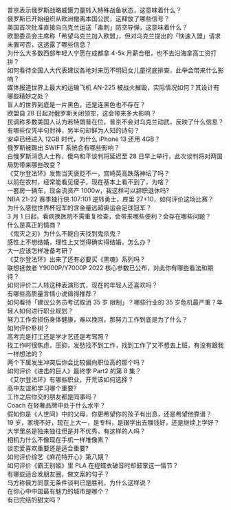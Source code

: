 普京表示俄罗斯战略威慑力量转入特殊战备状态，这意味着什么？  
俄罗斯已开始组织从欧洲撤离本国公民，这释放了哪些信号？  
美国首次批准直接向乌克兰运送「毒刺」防空导弹，这意味着什么？  
欧盟委员会主席称「希望乌克兰加入欧盟」，但对乌克兰提出的「快速入盟」请求未置可否，这透露了哪些信息？  
为什么大多数西部年轻人宁愿在成都拿 4-5k 月薪合租，也不去沿海拿高工资打拼？  
如何看待全国人大代表建议各地对来历不明妇女儿童彻底排查，此举会带来什么影响？  
媒体报道世界上最大的运输飞机 AN-225 被战火摧毁，实际情况如何？其设计有哪些精妙之处？  
盲人的世界到底是一片黑色，还是连黑色也不存在？  
欧盟自 28 日起对俄罗斯关闭领空，这会带来多大影响？  
民调称多数美国人认为若特朗普在位，普京不会对乌克兰动武，反映了什么信息？  
有哪些仅凭半句封神，另半句却鲜为人知的诗句？  
安卓已经进入 12GB 时代，为什么 iPhone 13 还用 4GB？  
俄罗斯被踢出 SWIFT 系统会有哪些影响？  
白俄罗斯消息人士称，俄乌和平谈判将延迟至 28 日早上举行，此次谈判将对两国局势带来哪些改变？  
《艾尔登法环》发售当天褒贬不一，宫崎英高跌落神坛了吗？  
以前在农村，经常能看见傻子，现在基本上看不到了，为啥？  
一套房一辆车，现金流资产 1000w，我这样可以辞职退休吗?  
NBA 21-22 赛季独行侠 107:101 逆转勇士，库里 27+10，如何评价这场比赛？  
为什么感觉世界杯冠军的含金量远超奥运会足球冠军？  
3 月 1 日起，看病换医院不需重复检查，会带来哪些便利？会存在哪些问题？  
什么是真正的情商？  
《鬼灭之刃》为什么不能白天找到鬼杀鬼？  
感性上不想结婚，理性上又觉得确实得结婚，怎么办？  
大一应该怎样准备考研？  
《艾尔登法环》出来了还有必要买《黑魂》系列吗？  
联想拯救者 Y9000P/Y7000P 2022 核心参数已公布，对此你有哪些看法和期待？  
如何评价二人转这种表演形式，现在的年轻人还喜欢吗？  
有哪些高质量言情小说值得推荐？  
如何看待「建议公务员考试取消 35 岁 限制」？哪些行业的 35 岁危机最严重？年轻人如何进行职业规划？  
努力工作会损伤身体健康，难以挽回，那努力工作到底是为了什么？  
如何评价朴树？  
高考完是打工还是学才艺还是考驾照？  
找工作时很焦虑，压抑，发愁找不到工作，找到工作了又不想去上班，有没有跟我一样想法的？  
两个下属发生冲突后你会比较偏向职位高的那个吗？  
如何评价《进击的巨人》最终季 Part2 的第 8 集？  
《艾尔登法环》有哪些职业，开荒该如何选择？  
高中友谊和学习哪个重要?  
工作之后你交的朋友都是同事吗？  
Coach 在轻奢品牌中处于什么水平？  
假如你是《人世间》中的父母，你更希望你的孩子有出息，还是希望他靠谱？  
19 岁，家境不好，现在上大一，是专科，是辍学出去赚钱好，还是继续上学好？  
大学里总是独来独往但是并不优秀，有这样的人吗？  
相机为什么不像现在手机一样堆像素？  
谈恋爱喜欢重要还是适合重要?  
如何评价综艺《麻花特开心》第八期？  
如何评价《霸王别姬》里 PLA 在程蝶衣破音时却鼓掌这一情节？  
有哪些适合发朋友圈，做文案的句子？  
乌方称俄方同意无条件谈判已是胜利，为什么这样说？  
在你心中中国最有魅力的城市是哪个？  
有已完结的甜文吗？  
